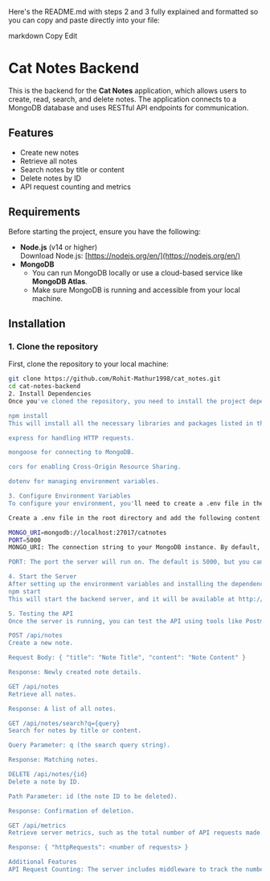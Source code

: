 Here's the README.md with steps 2 and 3 fully explained and formatted so you can copy and paste directly into your file:

markdown
Copy
Edit

# Cat Notes Backend

This is the backend for the **Cat Notes** application, which allows users to create, read, search, and delete notes. The application connects to a MongoDB database and uses RESTful API endpoints for communication.

## Features

- Create new notes
- Retrieve all notes
- Search notes by title or content
- Delete notes by ID
- API request counting and metrics

## Requirements

Before starting the project, ensure you have the following:

- **Node.js** (v14 or higher)  
  Download Node.js: [https://nodejs.org/en/](https://nodejs.org/en/)
- **MongoDB**
  - You can run MongoDB locally or use a cloud-based service like **MongoDB Atlas**.
  - Make sure MongoDB is running and accessible from your local machine.

## Installation

### 1. Clone the repository

First, clone the repository to your local machine:

```bash
git clone https://github.com/Rohit-Mathur1998/cat_notes.git
cd cat-notes-backend
2. Install Dependencies
Once you've cloned the repository, you need to install the project dependencies. Inside the project directory, run the following command:

npm install
This will install all the necessary libraries and packages listed in the package.json file, including:

express for handling HTTP requests.

mongoose for connecting to MongoDB.

cors for enabling Cross-Origin Resource Sharing.

dotenv for managing environment variables.

3. Configure Environment Variables
To configure your environment, you'll need to create a .env file in the root directory of your project. This file stores important configuration settings, such as your MongoDB connection URI and the server port.

Create a .env file in the root directory and add the following content:

MONGO_URI=mongodb://localhost:27017/catnotes
PORT=5000
MONGO_URI: The connection string to your MongoDB instance. By default, this is set to a local MongoDB instance running on localhost:27017, with a database called catnotes. If you're using MongoDB Atlas or another service, replace this with your own MongoDB URI.

PORT: The port the server will run on. The default is 5000, but you can change it to any available port on your machine.

4. Start the Server
After setting up the environment variables and installing the dependencies, you can start the server by running the following command:
npm start
This will start the backend server, and it will be available at http://localhost:5000.

5. Testing the API
Once the server is running, you can test the API using tools like Postman or cURL by making requests to the following endpoints:

POST /api/notes
Create a new note.

Request Body: { "title": "Note Title", "content": "Note Content" }

Response: Newly created note details.

GET /api/notes
Retrieve all notes.

Response: A list of all notes.

GET /api/notes/search?q={query}
Search for notes by title or content.

Query Parameter: q (the search query string).

Response: Matching notes.

DELETE /api/notes/{id}
Delete a note by ID.

Path Parameter: id (the note ID to be deleted).

Response: Confirmation of deletion.

GET /api/metrics
Retrieve server metrics, such as the total number of API requests made.

Response: { "httpRequests": <number of requests> }

Additional Features
API Request Counting: The server includes middleware to track the number of API requests made to the backend. You can view the total number of API calls by accessing the /api/metrics endpoint.
```
